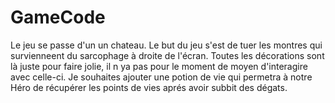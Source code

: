 # GameCode

Le jeu se passe d'un un chateau.
Le but du jeu s'est de tuer les montres qui survienneent du sarcophage à droite de l'écran.
Toutes les décorations sont là juste pour faire jolie, il n ya pas pour le moment de moyen d'interagire avec celle-ci.
Je souhaites ajouter une potion de vie qui permetra à notre Héro de récupérer les points de vies aprés avoir subbit des dégats.
